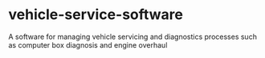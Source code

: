 # vehicle-service-software
A software for managing vehicle servicing and diagnostics processes such as computer box diagnosis and engine overhaul 
